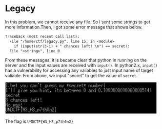 # Legacy

In this problem, we cannot receive any file. So I sent some strings to get more information.Then, I got some error message that shows below.

```
Traceback (most recent call last):
  File "/home/ctf/legacy.py", line 15, in <module>
    if (input(str(3-i) + " chances left! \n") == secret):
  File "<string>", line 0
  ```

  From these messages, it is became clear that python in running on the server and the input values are received with `input()`. In python2.x, `input()` has a vulnerability for accessing any valiables to just input name of target valiable. From above, we input "secret" to get the value of `secret`.

!["flag"](flag.png)

The flag is `UMDCTF{W3_H8_p7th0n2}`